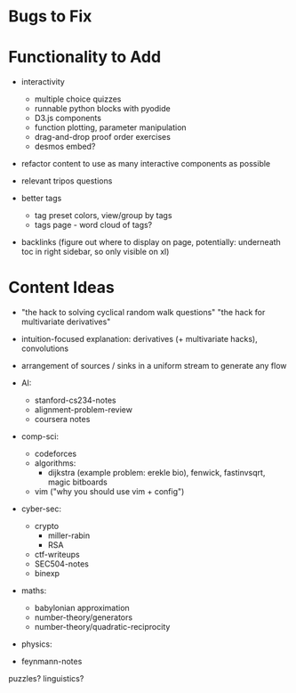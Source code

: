 # Bugs to Fix

# Functionality to Add

- interactivity
    - multiple choice quizzes
    - runnable python blocks with pyodide
    - D3.js components
    - function plotting, parameter manipulation
    - drag-and-drop proof order exercises
    - desmos embed?
- refactor content to use as many interactive components as possible

- relevant tripos questions

- better tags
    - tag preset colors, view/group by tags
    - tags page - word cloud of tags?

- backlinks (figure out where to display on page, potentially: underneath toc in right sidebar, so only visible on xl)


# Content Ideas

- "the hack to solving cyclical random walk questions" "the hack for multivariate derivatives"

- intuition-focused explanation: derivatives (+ multivariate hacks), convolutions

- arrangement of sources / sinks in a uniform stream to generate any flow

- AI:
    - stanford-cs234-notes
    - alignment-problem-review
    - coursera notes

- comp-sci:
    - codeforces
    - algorithms:
        - dijkstra (example problem: erekle bio), fenwick, fastinvsqrt, magic bitboards
    - vim ("why you should use vim + config")

- cyber-sec:
    - crypto
        - miller-rabin
        - RSA
    - ctf-writeups
    - SEC504-notes
    - binexp

- maths:
    - babylonian approximation
    - number-theory/generators
    - number-theory/quadratic-reciprocity

- physics:
- feynmann-notes

puzzles? linguistics?